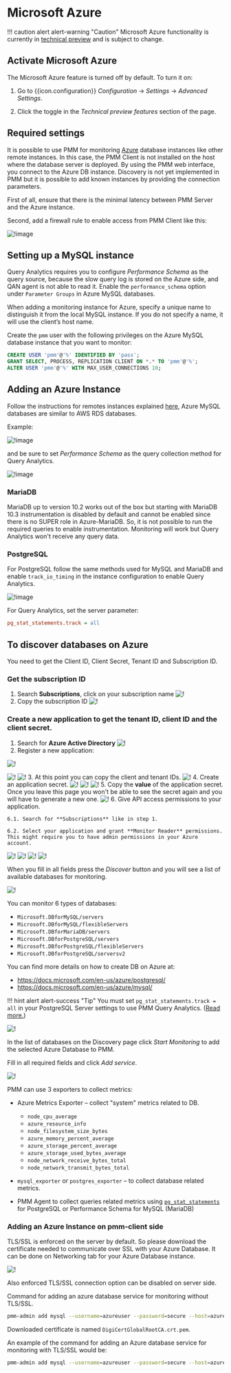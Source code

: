 # Microsoft Azure

!!! caution alert alert-warning "Caution"
    Microsoft Azure functionality is currently in [technical preview](../../details/glossary.md#technical-preview) and is subject to change.

## Activate Microsoft Azure

The Microsoft Azure feature is turned off by default. To turn it on:

1. Go to {{icon.configuration}} *Configuration* → <i class="uil uil-setting"></i> *Settings* → *Advanced Settings*.

2. Click the <i class="uil uil-toggle-off"></i> toggle in the *Technical preview features* section of the page.

## Required settings

It is possible to use PMM for monitoring [Azure](https://azure.microsoft.com) database instances like other remote instances. In this case, the PMM Client is not installed on the host where the database server is deployed. By using the PMM web interface, you connect to the Azure DB instance. Discovery is not yet implemented in PMM but it is possible to add known instances by providing the connection parameters.

First of all, ensure that there is the minimal latency between PMM Server and the Azure instance.

Second, add a firewall rule to enable access from PMM Client like this:

![!image](../../_images/azure-firewall.png)

## Setting up a MySQL instance

Query Analytics requires you to configure *Performance Schema* as the query source, because the slow query log is stored on the Azure side, and QAN agent is not able to read it.  Enable the `performance_schema` option under `Parameter Groups` in Azure MySQL databases.

When adding a monitoring instance for Azure, specify a unique name to distinguish it from the local MySQL instance.  If you do not specify a name, it will use the client’s host name.

Create the `pmm` user with the following privileges on the Azure MySQL database instance that you want to monitor:

```sql
CREATE USER 'pmm'@'%' IDENTIFIED BY 'pass';
GRANT SELECT, PROCESS, REPLICATION CLIENT ON *.* TO 'pmm'@'%';
ALTER USER 'pmm'@'%' WITH MAX_USER_CONNECTIONS 10;
```

## Adding an Azure Instance

Follow the instructions for remotes instances explained [here](aws.md), Azure MySQL databases are similar to AWS RDS databases.

Example:

![!image](../../_images/azure-add-mysql-1.png)

and be sure to set *Performance Schema* as the query collection method for Query Analytics.

![!image](../../_images/azure-add-mysql-2.png)

### MariaDB

MariaDB up to version 10.2 works out of the box but starting with MariaDB 10.3 instrumentation is disabled by default and cannot be enabled since there
is no SUPER role in Azure-MariaDB. So, it is not possible to run the required queries to enable instrumentation. Monitoring will work but Query Analytics
won't receive any query data.

### PostgreSQL

For PostgreSQL follow the same methods used for MySQL and MariaDB and enable `track_io_timing` in the instance configuration to enable Query Analytics.

![!image](../../_images/azure-postgresql-config.png)

For Query Analytics, set the server parameter:

```ini
pg_stat_statements.track = all
```

## To discover databases on Azure

You need to get the Client ID, Client Secret, Tenant ID and Subscription ID.

### Get the subscription ID
1. Search **Subscriptions**, click on your subscription name
![!](../../_images/azure_subscription_section.png )
2. Copy the subscription ID
![!](../../_images/azure_subscription_id.png)

### Create a new application to get the tenant ID, client ID and the client secret.
1. Search for **Azure Active Directory**
![!](../../_images/azure_active_directory_section.png)
2. Register a new application:

![!](../../_images/azure_app_registrations_section.png)

![!](../../_images/azure_app_new_registration.png)
![!](../../_images/azure_app_new_details.png)
3. At this point you can copy the client and tenant IDs.
![!](../../_images/azure_app_client_tenant.png)
4. Create an application secret.
![!](../../_images/azure_app_secret_01.png)
![!](../../_images/azure_app_secret_02.png)
![!](../../_images/azure_app_secret_03.png)
5. Copy the **value** of the application secret. Once you leave this page you won't be able to see the secret again and you will have to generate a new
   one.
![!](../../_images/azure_app_secret_04.png)
6. Give API access permissions to your application.

    6.1. Search for **Subscriptions** like in step 1.

    6.2. Select your application and grant **Monitor Reader** permissions. This might require you to have admin permissions in your Azure account.

![!](../../_images/azure_app_permissions_01.png)
![!](../../_images/azure_app_permissions_02.png)
![!](../../_images/azure_app_permissions_03.png)
![!](../../_images/azure_app_permissions_04.png)

When you fill in all fields press the *Discover* button and you will see a list of available databases for monitoring.

![!](../../_images/PMM_Add_Instance_Azure_2.png)

You can monitor 6 types of databases:

- `Microsoft.DBforMySQL/servers`
- `Microsoft.DBforMySQL/flexibleServers`
- `Microsoft.DBforMariaDB/servers`
- `Microsoft.DBforPostgreSQL/servers`
- `Microsoft.DBforPostgreSQL/flexibleServers`
- `Microsoft.DBforPostgreSQL/serversv2`

You can find more details on how to create DB on Azure at:

- <https://docs.microsoft.com/en-us/azure/postgresql/>
- <https://docs.microsoft.com/en-us/azure/mysql/>

!!! hint alert alert-success "Tip"
    You must set `pg_stat_statements.track = all` in your PostgreSQL Server settings to use PMM Query Analytics. ([Read more.](postgresql.md#pg_stat_statements))

![!](../../_images/PMM_Add_Instance_Azure_3.png)

In the list of databases on the Discovery page click *Start Monitoring* to add the selected Azure Database to PMM.

Fill in all required fields and click *Add service*.

![!](../../_images/PMM_Add_Instance_Azure_4.png)

PMM can use 3 exporters to collect metrics:

- Azure Metrics Exporter – collect "system" metrics related to DB.

    - `node_cpu_average`
    - `azure_resource_info`
    - `node_filesystem_size_bytes`
    - `azure_memory_percent_average`
    - `azure_storage_percent_average`
    - `azure_storage_used_bytes_average`
    - `node_network_receive_bytes_total`
    - `node_network_transmit_bytes_total`

- `mysql_exporter` or `postgres_exporter` – to collect database related metrics.

- PMM Agent to collect queries related metrics using [`pg_stat_statements`](postgresql.md#pg_stat_statements) for PostgreSQL or Performance Schema for MySQL (MariaDB)

### Adding an Azure Instance on pmm-client side

TLS/SSL is enforced on the server by default. So please download the certificate needed to communicate over SSL with your Azure Database.
It can be done on Networking tab for your Azure Database instance.

![!](../../_images/azure_certificate.png)

Also enforced TLS/SSL connection option can be disabled on server side.

Command for adding an azure database service for monitoring without TLS/SSL.

```sh
pmm-admin add mysql --username=azureuser --password=secure --host=azuremysql.mysql.database.azure.com --service-name=azure1 --query-source=perfschema
```

Downloaded certificate is named `DigiCertGlobalRootCA.crt.pem`.

An example of the command for adding an Azure database service for monitoring with TLS/SSL would be:

```sh
pmm-admin add mysql --username=azureuser --password=secure --host=azuremysql.mysql.database.azure.com --service-name=azure1 --query-source=perfschema --tls --tls-ca=DigiCertGlobalRootCA.crt.pem --tls-cert=client-cert.pem --tls-key=client-key.pem --tls-skip-verify
```
